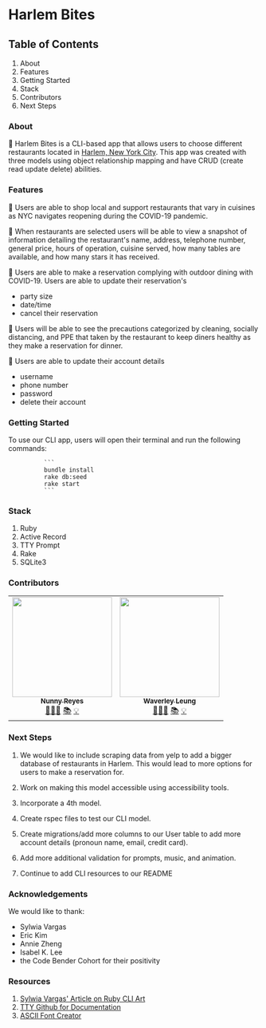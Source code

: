 # Harlem Bites

## Table of Contents
1. About
2. Features
3. Getting Started
4. Stack
5. Contributors
6. Next Steps

### About

🥂 Harlem Bites is a CLI-based app that allows users to choose different restaurants located in [Harlem, New York City](https://en.wikipedia.org/wiki/Harlem). This app was created with three models using object relationship mapping and have CRUD (create read update delete) abilities.

### Features
🗽 Users are able to shop local and support restaurants that vary in cuisines as NYC navigates reopening during the COVID-19 pandemic.

🗽 When restaurants are selected users will be able to view a snapshot of information detailing the restaurant's name, address, telephone number, general price, hours of operation, cuisine served, how many tables are available, and how many stars it has received.

🗽 Users are able to make a reservation complying with outdoor dining with COVID-19.
  Users are able to update their reservation's
  * party size 
  * date/time
  * cancel their reservation

🗽 Users will be able to see the precautions categorized by cleaning, socially distancing, and PPE that taken by the restaurant to keep diners healthy as they make a reservation for dinner.

🗽 Users are able to update their account details
  * username
  * phone number
  * password
  * delete their account

### Getting Started
To use our CLI app, users will open their terminal and run the following commands:

              ```
              bundle install
              rake db:seed
              rake start
              ```

### Stack
1. Ruby
2. Active Record
3. TTY Prompt
4. Rake
5. SQLite3



### Contributors

<table>
  <tr>
    <td align="center">
      <a href="https://github.com/nunnyr">
        <img src="https://avatars2.githubusercontent.com/u/22527547?s=460&u=ad9c2d830938168f717cd28941b2f104c6677598&v=4" width="200px;" alt=""/><br/><sub><b>Nunny Reyes</b></sub>
      </a><br />
      <a href="https://github.com/wlcreate/Mod1_Restaurant_Reservation_App" title="Code">👩🏻‍💻</a> 
      <a href="https://github.com/wlcreate/Mod1_Restaurant_Reservation_App" title="Documentation">📚</a> 
      <a href="#ideas-nunny" title="Ideas, Planning, & Feedback">💡</a>            
    </td>

  <td align="center">
      <a href="https://github.com/wlcreate">
        <img src="https://avatars0.githubusercontent.com/u/62153993?s=460&v=4" width="200px;" alt=""/><br/><sub><b>Waverley Leung</b></sub>
      </a><br />
      <a href="https://github.com/wlcreate/Mod1_Restaurant_Reservation_App" title="Code">👩🏻‍💻</a> 
      <a href="https://github.com/wlcreate/Mod1_Restaurant_Reservation_App" title="Documentation">📚</a> 
      <a href="#ideas-waverley" title="Ideas, Planning, & Feedback">💡</a>            
    </td>


  </tr>
</table>


<!-- 
<table>
  <tr>
    <td align="center">
      <a href="https://github.com/wlcreate">
        <img src="https://avatars0.githubusercontent.com/u/62153993?s=460&v=4" width="200px;" alt=""/><br/><sub><b>Waverley Leung</b></sub>
      </a><br />
      <a href="https://github.com/wlcreate/Mod1_Restaurant_Reservation_App" title="Code">👩🏻‍💻</a> 
      <a href="https://github.com/wlcreate/Mod1_Restaurant_Reservation_App" title="Documentation">📚</a> 
      <a href="#ideas-waverley" title="Ideas, Planning, & Feedback">💡</a>            
    </td>
  </tr>
</table> -->




### Next Steps
1. We would like to include scraping data from yelp to add a bigger database of restaurants in Harlem. This would lead to more options for users to make a reservation for. 

2. Work on making this model accessible using accessibility tools.

3. Incorporate a 4th model.

4. Create rspec files to test our CLI model.

5. Create migrations/add more columns to our User table to add more account details (pronoun name, email, credit card).

6. Add more additional validation for prompts, music, and animation.

7. Continue to add CLI resources to our README


### Acknowledgements
We would like to thank:
* Sylwia Vargas
* Eric Kim
* Annie Zheng
* Isabel K. Lee
* the Code Bender Cohort for their positivity
 

### Resources
1. [Sylwia Vargas' Article on Ruby CLI Art](https://medium.com/@sylwiavargas/adding-pictures-to-your-ruby-cli-4252b89823a)
2. [TTY Github for Documentation](https://github.com/piotrmurach/tty)
3. [ASCII Font Creator](http://patorjk.com/software/taag/#p=display&f=Flower%20Power&t=Welcome!)
